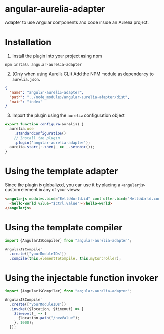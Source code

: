 # angular-aurelia-adapter
Adapter to use Angular components and code inside an Aurelia project.

# Installation
1. Install the plugin into your project using npm
  ```
  npm install angular-aurelia-adapter
  ```

2. (Only when using Aurelia CLI) Add the NPM module as dependency to `aurelia.json`.

```json
{
  "name": "angular-aurelia-adapter",
  "path": "../node_modules/angular-aurelia-adapter/dist",
  "main": "index"
}
```

3. Import the plugin using the `aurelia` configuration object

  ```javascript
  export function configure(aurelia) {
    aurelia.use
      .standardConfiguration()
      // Install the plugin
      .plugin('angular-aurelia-adapter');
    aurelia.start().then(_ => _.setRoot());
  }
  ```

# Using the template adapter
Since the plugin is globalized, you can use it by placing a `<angularjs>` custom element in any of your views:

  ```html
  <angularjs modules.bind="HelloWorld.id" controller.bind="HelloWorld.controller">
    <hello-world value="$ctrl.value"></hello-world>
  </angularjs>
  ```

# Using the template compiler
```javascript
import {AngularJSCompiler} from "angular-aurelia-adapter";

AngularJSCompiler
  .create(["yourModuleIDs"])
  .compile(this.elementToCompile, this.myController);
```

# Using the injectable function invoker
```javascript
import {AngularJSCompiler} from "angular-aurelia-adapter";

AngularJSCompiler
  .create(["yourModuleIDs"])
  .invoke(($location, $timeout) => {
    $timeout(_ => {
      $location.path("/newValue");
    }, 1000);
  });
```
